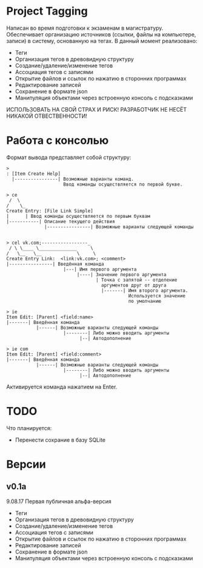 Project Tagging
===============
Написан во время подготовки к экзаменам в магистратуру.
Обеспечивает организацию источников (ссылки, файлы на компьютере, записи) в систему, основанную на тегах.
В данный момент реализовано:
* Теги
* Организация тегов в древовидную структуру
* Создание/удаление/изменение тегов
* Ассоциация тегов с записями
* Открытие файлов и ссылок по нажатию в сторонних программах
* Редактирование записей
* Сохранение в формате json
* Манипуляция объектами через встроенную консоль с подсказками

ИСПОЛЬЗОВАТЬ НА СВОЙ СТРАХ И РИСК! РАЗРАБОТЧИК НЕ НЕСЁТ НИКАКОЙ ОТВЕСТВЕННОСТИ!

Работа с консолью
=================
Формат вывода представляет собой структуру:
```
>
: [Item Create Help]
  |----------------| Возможные варианты команд.
                     Ввод команды осуществляется по первой букве.
```

```
> ce
 /  \
/    \_
Create Entry: [File Link Simple]
|      | Ввод команды осуществляется по первым буквам
|-----------| Описание текущего действия
              |----------------| Возможные варианты следующей команды
```

```

> cel vk.com;-----------------_
 / \ \____ \______________     \
/   \__   \__             \     \
Create Entry Link:  <link:vk.com>; <comment>
|----------------| Введённая команда
                     |---| Имя первого аргумента
                          |----| Значение первого аргумента
                                 | Точка с запятой -- отделение
                                   аргументов друг от друга
                                   |-------| Имя второго аргумента.
                                             Используется значение
                                             по умолчанию

```

```
> ie
Item Edit: [Parent] <field:name>
|-------| Введённая команда
           |------| Возможные варианты следующей команды
                     |--------| Либо можно вводить аргументы
                           |--| Автодополнение
```

```
> ie com
Item Edit: [Parent] <field:comment>
|-------| Введённая команда
           |------| Возможные варианты следующей команды
                     |--------| Либо можно вводить аргументы
                           |--| Автодополнение
```

Активируется команда нажатием на Enter.


TODO
====
Что планируется:
* Перенести сохрание в базу SQLite

Версии
======
v0.1a
-----
9.08.17
Первая публичная альфа-версия
* Теги
* Организация тегов в древовидную структуру
* Создание/удаление/изменение тегов
* Ассоциация тегов с записями
* Открытие файлов и ссылок по нажатию в сторонних программах
* Редактирование записей
* Сохранение в формате json
* Манипуляция объектами через встроенную консоль с подсказками
